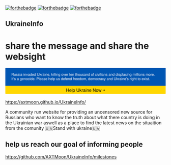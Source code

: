 [![forthebadge](https://forthebadge.com/images/badges/built-with-love.svg)](https://forthebadge.com)
[![forthebadge](https://forthebadge.com/images/badges/uses-html.svg)](https://forthebadge.com)
[![forthebadge](https://forthebadge.com/images/badges/open-source.svg)](https://forthebadge.com)

## UkraineInfo
# share the message and share the websight
[![SWUbanner](https://raw.githubusercontent.com/vshymanskyy/StandWithUkraine/main/banner2.svg)](https://axtmoon.github.io/UkraineInfo/index.html)

https://axtmoon.github.io/UkraineInfo/

A community run website for providing an uncensored new source for Russians who want to know the truth about what there country is doing in the Ukrainian war aswell as a place to find the latest news on the situaition from the comunity 🇺🇦Stand with ukraine🇺🇦

## help us reach our goal of informing people
https://github.com/AXTMoon/UkraineInfo/milestones
